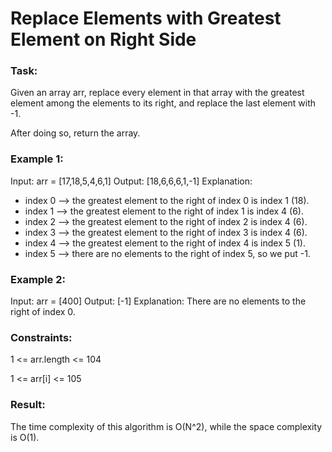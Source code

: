 # Replace Elements with Greatest Element on Right Side

### Task:

Given an array arr, replace every element in that array with the greatest element among the elements to its right, 
and replace the last element with -1.

After doing so, return the array.

### Example 1:

Input: arr = [17,18,5,4,6,1]
Output: [18,6,6,6,1,-1]
Explanation:
- index 0 --> the greatest element to the right of index 0 is index 1 (18).
- index 1 --> the greatest element to the right of index 1 is index 4 (6).
- index 2 --> the greatest element to the right of index 2 is index 4 (6).
- index 3 --> the greatest element to the right of index 3 is index 4 (6).
- index 4 --> the greatest element to the right of index 4 is index 5 (1).
- index 5 --> there are no elements to the right of index 5, so we put -1.
  
### Example 2:

Input: arr = [400]
Output: [-1]
Explanation: There are no elements to the right of index 0.

### Constraints:

1 <= arr.length <= 104

1 <= arr[i] <= 105

### Result:

The time complexity of this algorithm is O(N^2), while the space complexity is O(1).